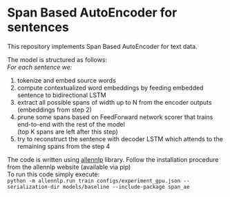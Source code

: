 # Span Based AutoEncoder for sentences
This repository implements Span Based AutoEncoder for text data. <br>


The model is structured as follows: <br>
<i> For each sentence we: </i> 
1) tokenize and embed source words
2) compute contextualized word embeddings by feeding embedded sentence to bidirectional LSTM
3) extract all possible spans of width up to N from the encoder outputs (embeddings from step 2)
4) prune some spans based on FeedForward network scorer that trains end-to-end with the rest of the model <br>
(top K spans are left after this step)
5) try to reconstruct the sentence with decoder LSTM which attends to the remaining spans from the step 4

The code is written using [allennlp](https://github.com/allenai/allennlp) library. Follow the installation procedure from the allennlp website (available via pip) <br>
To run this code simply execute: <br>
`python -m allennlp.run train configs/experiment_gpu.json --serialization-dir models/baseline --include-package span_ae` <br>


